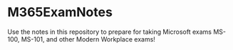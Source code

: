 # M365ExamNotes

Use the notes in this repository to prepare for taking Microsoft exams MS-100, MS-101, and other Modern Workplace exams!
